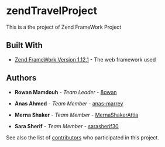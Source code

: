 # zendTravelProject

This is a the project of Zend FrameWork Project 

## Built With

* [Zend FrameWork Version 1.12.1](https://framework.zend.com/manual/1.12/en/learning.quickstart.html) - The web framework used

## Authors

* **Rowan Mamdouh** - *Team Leader* - [8owan](https://github.com/8owan)

* **Anas Ahmed** - *Team Member* - [anas-marrey](https://github.com/anas-marrey)

* **Merna Shaker** - *Team Member* - [MernaShakerAttia](https://github.com/MernaShakerAttia)

* **Sara Sherif** - *Team Member* - [sarasherif30](https://github.com/sarasherif30)

See also the list of [contributors](https://github.com/8owan/zendTravelProject/graphs/contributors) who participated in this project.
